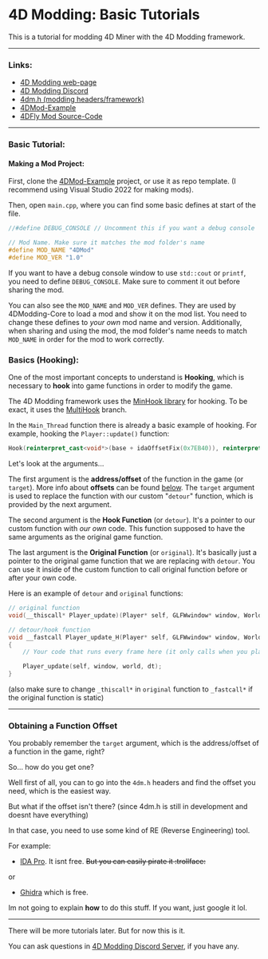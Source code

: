# 4D Modding: Basic Tutorials
This is a tutorial for modding 4D Miner with the 4D Modding framework.

------------

### Links:
 - [4D Modding web-page](https://gdpseditor.com/4dmodding/ "4D Modding web-page")
 - [4D Modding Discord](https://discord.gg/AmGKpYXBwX "Discord Server")
 - [4dm.h (modding headers/framework)](https://github.com/4D-Modding/4dm.h "4dm.h (modding headers/framework)")
 - [4DMod-Example](https://github.com/4D-Modding/4dmod-example "4DMod-Example")
 - [4DFly Mod Source-Code](https://github.com/4D-Modding/4DFly "4DFly")
------------

### Basic Tutorial:

#### Making a Mod Project:

First, clone the [4DMod-Example](https://github.com/4D-Modding/4dmod-example "4DMod-Example") project, or use it as repo template. (I recommend using Visual Studio 2022 for making mods).

Then, open `main.cpp`, where you can find some basic defines at start of the file.
```cpp
//#define DEBUG_CONSOLE // Uncomment this if you want a debug console

// Mod Name. Make sure it matches the mod folder's name
#define MOD_NAME "4DMod"
#define MOD_VER "1.0"
```
If you want to have a debug console window to use `std::cout` or `printf`, you need to define `DEBUG_CONSOLE`. Make sure to comment it out before sharing the mod.

You can also see the `MOD_NAME` and `MOD_VER` defines. They are used by 4DModding-Core to load a mod and show it on the mod list. You need to change these defines to *your own* mod name and version. Additionally, when sharing and using the mod, the mod folder's name needs to match `MOD_NAME` in order for the mod to work correctly.

### Basics (Hooking):

One of the most important concepts to understand is **Hooking**, which is necessary to **hook** into game functions in order to modify the game.

The 4D Modding framework uses the [MinHook library](https://github.com/TsudaKageyu/minhook "MinHook library") for hooking.
To be exact, it uses the [MultiHook](https://github.com/m417z/minhook "MultiHook") branch.

In the `Main_Thread` function there is already a basic example of hooking. For example, hooking the `Player::update()` function:
```cpp
Hook(reinterpret_cast<void*>(base + idaOffsetFix(0x7EB40)), reinterpret_cast<void*>(&Player_update_H), reinterpret_cast<void**>(&Player_update));
```
Let's look at the arguments...

The first argument is the **address/offset** of the function in the game (or `target`). More info about **offsets** can be found [below](#obtaining-a-function-offset). The `target` argument is used to replace the function with our custom "`detour`" function, which is provided by the next argument.

The second argument is the **Hook Function** (or `detour`). It's a pointer to our custom function with *our own* code. This function supposed to have the same arguments as the original game function.

The last argument is the **Original Function** (or `original`). It's basically just a pointer to the original game function that we are replacing with `detour`. You can use it inside of the custom function to call original function before or after your own code.

Here is an example of `detour` and `original` functions:
```cpp
// original function
void(__thiscall* Player_update)(Player* self, GLFWwindow* window, World* world, double dt); 

// detour/hook function
void __fastcall Player_update_H(Player* self, GLFWwindow* window, World* world, double dt) 
{
	// Your code that runs every frame here (it only calls when you play in world, because its Player's function)

	Player_update(self, window, world, dt);
}
```
(also make sure to change `_thiscall*` in `original` function to `_fastcall*` if the original function is static)

----

### Obtaining a Function Offset

You probably remember the `target` argument, which is the address/offset of a function in the game, right?

So... how do you get one?

Well first of all, you can to go into the `4dm.h` headers and find the offset you need, which is the easiest way.

But what if the offset isn't there? (since 4dm.h is still in development and doesnt have everything)

In that case, you need to use some kind of RE (Reverse Engineering) tool.

For example: 
 - [IDA Pro](https://hex-rays.com/ida-pro/ "IDA Pro"). It isnt free. ~~But you can easily pirate it :trollface:~~
 
 or

 - [Ghidra](https://github.com/NationalSecurityAgency/ghidra "Ghidra") which is free.

Im not going to explain **how** to do this stuff. If you want, just google it lol.

----

There will be more tutorials later. But for now this is it.

You can ask questions in [4D Modding Discord Server](https://discord.gg/AmGKpYXBwX "Discord Server"), if you have any.

